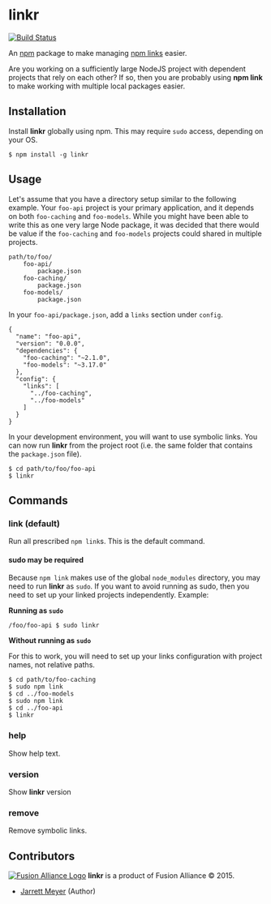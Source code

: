 # linkr

[![Build Status](https://travis-ci.org/jarrettmeyer/linkr.svg?branch=master)](https://travis-ci.org/jarrettmeyer/linkr)

An [npm](https://www.npmjs.com/) package to make managing [npm links](https://docs.npmjs.com/cli/link) easier.

Are you working on a sufficiently large NodeJS project with dependent projects that rely on each other? If so, then you
are probably using **npm link** to make working with multiple local packages easier.

## Installation

Install **linkr** globally using npm. This may require `sudo` access, depending on your OS.

```
$ npm install -g linkr
```

## Usage

Let's assume that you have a directory setup similar to the following example. Your `foo-api` project is your primary
application, and it depends on both `foo-caching` and `foo-models`. While you might have been able to write this as one
very large Node package, it was decided that there would be value if the `foo-caching` and `foo-models` projects could
shared in multiple projects.

```
path/to/foo/
    foo-api/
        package.json
    foo-caching/
        package.json
    foo-models/
        package.json
```

In your `foo-api/package.json`, add a `links` section under `config`.

```
{
  "name": "foo-api",
  "version": "0.0.0",
  "dependencies": {
    "foo-caching": "~2.1.0",
    "foo-models": "~3.17.0"
  },
  "config": {
    "links": [
      "../foo-caching",
      "../foo-models"
    ]
  }
}
```

In your development environment, you will want to use symbolic links. You can now run **linkr** from the project
root (i.e. the same folder that contains the `package.json` file).

```
$ cd path/to/foo/foo-api
$ linkr
```

## Commands

### link (default)

Run all prescribed `npm link`s. This is the default command.

#### sudo may be required

Because `npm link` makes use of the global `node_modules` directory, you may need to run **linkr** as `sudo`. If
you want to avoid running as sudo, then you need to set up your linked projects independently. Example:

**Running as `sudo`**

```
/foo/foo-api $ sudo linkr
```

**Without running as `sudo`**

For this to work, you will need to set up your links configuration with project names, not relative paths.

```
$ cd path/to/foo-caching
$ sudo npm link
$ cd ../foo-models
$ sudo npm link
$ cd ../foo-api
$ linkr
```

### help

Show help text.

### version

Show **linkr** version

### remove

Remove symbolic links.

## Contributors

[![Fusion Alliance Logo](https://avatars0.githubusercontent.com/u/1154219?v=3&u=e1451e6a65343331369d53a2b6e0c7046c2cc810&s=60)](https://github.com/FusionAlliance)
**linkr** is a product of Fusion Alliance &copy; 2015.

+ [Jarrett Meyer](https://github.com/jarrettmeyer) (Author)
